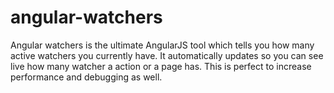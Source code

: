 # angular-watchers
Angular watchers is the ultimate AngularJS tool which tells you how many active watchers you currently have. It automatically updates so you can see live how many watcher a action or a page has. This is perfect to increase performance and debugging as well.
